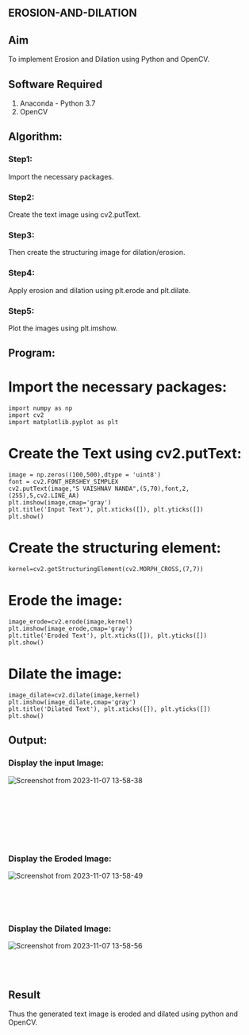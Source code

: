 ##  EROSION-AND-DILATION

## Aim
To implement Erosion and Dilation using Python and OpenCV.
## Software Required
1. Anaconda - Python 3.7
2. OpenCV
## Algorithm:
### Step1:
Import the necessary packages.
<br>


### Step2:
Create the text image using cv2.putText.
<br>

### Step3:
Then create the structuring image for dilation/erosion.
<br>

### Step4:
Apply erosion and dilation using plt.erode and plt.dilate.
<br>

### Step5:
Plot the images using plt.imshow.
<br>

 
## Program:


# Import the necessary packages:
```
import numpy as np
import cv2
import matplotlib.pyplot as plt
```



# Create the Text using cv2.putText:
```
image = np.zeros((100,500),dtype = 'uint8')
font = cv2.FONT_HERSHEY_SIMPLEX
cv2.putText(image,"S VAISHNAV NANDA",(5,70),font,2,(255),5,cv2.LINE_AA)
plt.imshow(image,cmap='gray')
plt.title('Input Text'), plt.xticks([]), plt.yticks([])
plt.show()
```



# Create the structuring element:
```
kernel=cv2.getStructuringElement(cv2.MORPH_CROSS,(7,7))
```



# Erode the image:
```
image_erode=cv2.erode(image,kernel)
plt.imshow(image_erode,cmap='gray')
plt.title('Eroded Text'), plt.xticks([]), plt.yticks([])
plt.show()
```




# Dilate the image:
```
image_dilate=cv2.dilate(image,kernel)
plt.imshow(image_dilate,cmap='gray')
plt.title('Dilated Text'), plt.xticks([]), plt.yticks([])
plt.show()
```





## Output:

### Display the input Image:
![Screenshot from 2023-11-07 13-58-38](https://github.com/VaishnavNanda/EROSION-AND-DILATION/assets/118707051/5daf996d-8a77-44c6-9422-c8001b3f9075)


<br>
<br>
<br>
<br>
<br>
<br>

### Display the Eroded Image:
![Screenshot from 2023-11-07 13-58-49](https://github.com/VaishnavNanda/EROSION-AND-DILATION/assets/118707051/582038c4-5243-4f9e-bd13-512c8fd4e457)



<br>
<br>
<br>

### Display the Dilated Image:
![Screenshot from 2023-11-07 13-58-56](https://github.com/VaishnavNanda/EROSION-AND-DILATION/assets/118707051/f605ecd0-6c10-47f2-a6d8-5877f3aa1186)


<br>
<br>

## Result
Thus the generated text image is eroded and dilated using python and OpenCV.
